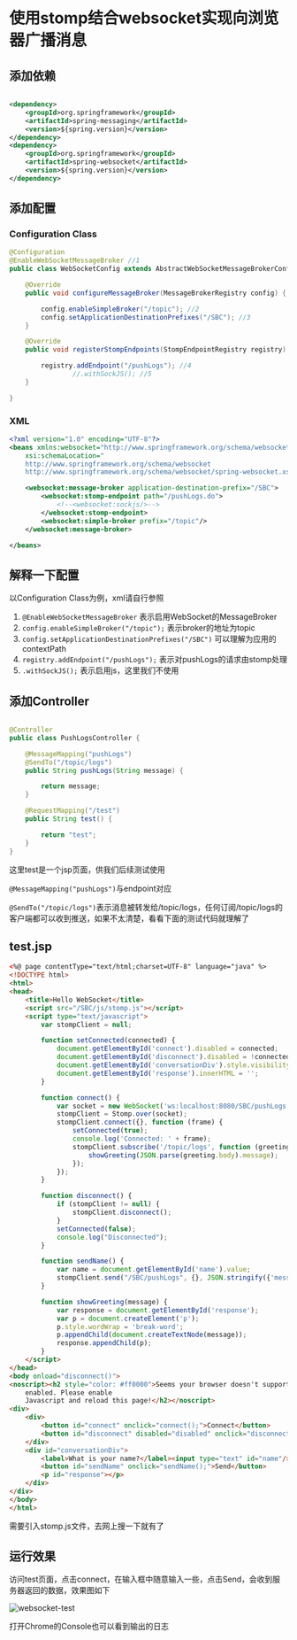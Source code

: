 # 使用stomp结合websocket实现向浏览器广播消息

## 添加依赖

```xml

<dependency>
	<groupId>org.springframework</groupId>
	<artifactId>spring-messaging</artifactId>
	<version>${spring.version}</version>
</dependency>
<dependency>
	<groupId>org.springframework</groupId>
	<artifactId>spring-websocket</artifactId>
	<version>${spring.version}</version>
</dependency>

```
## 添加配置

### Configuration Class

```java
@Configuration
@EnableWebSocketMessageBroker //1
public class WebSocketConfig extends AbstractWebSocketMessageBrokerConfigurer {

    @Override
    public void configureMessageBroker(MessageBrokerRegistry config) {

        config.enableSimpleBroker("/topic"); //2
        config.setApplicationDestinationPrefixes("/SBC"); //3
    }

    @Override
    public void registerStompEndpoints(StompEndpointRegistry registry) {

        registry.addEndpoint("/pushLogs"); //4
                //.withSockJS(); //5
    }

}
```
### XML

```xml
<?xml version="1.0" encoding="UTF-8"?>
<beans xmlns:websocket="http://www.springframework.org/schema/websocket"
	xsi:schemaLocation="
    http://www.springframework.org/schema/websocket
    http://www.springframework.org/schema/websocket/spring-websocket.xsd">

	<websocket:message-broker application-destination-prefix="/SBC">
		<websocket:stomp-endpoint path="/pushLogs.do">
			<!--<websocket:sockjs/>-->
		</websocket:stomp-endpoint>
		<websocket:simple-broker prefix="/topic"/>
	</websocket:message-broker>

</beans>
```
## 解释一下配置
 
以Configuration Class为例，xml请自行参照

1. `@EnableWebSocketMessageBroker` 表示启用WebSocket的MessageBroker
2. `config.enableSimpleBroker("/topic");` 表示broker的地址为topic
3. `config.setApplicationDestinationPrefixes("/SBC")` 可以理解为应用的contextPath
4. `registry.addEndpoint("/pushLogs");` 表示对pushLogs的请求由stomp处理
5. `.withSockJS();` 表示启用js，这里我们不使用

## 添加Controller

```java

@Controller
public class PushLogsController {

    @MessageMapping("pushLogs")
    @SendTo("/topic/logs")
    public String pushLogs(String message) {

        return message;
    }

    @RequestMapping("/test")
    public String test() {

        return "test";
    }
}

```

这里test是一个jsp页面，供我们后续测试使用

`@MessageMapping("pushLogs")`与endpoint对应

`@SendTo("/topic/logs")`表示消息被转发给/topic/logs，任何订阅/topic/logs的客户端都可以收到推送，如果不太清楚，看看下面的测试代码就理解了

## test.jsp

```html
<%@ page contentType="text/html;charset=UTF-8" language="java" %>
<!DOCTYPE html>
<html>
<head>
    <title>Hello WebSocket</title>
    <script src="/SBC/js/stomp.js"></script>
    <script type="text/javascript">
        var stompClient = null;

        function setConnected(connected) {
            document.getElementById('connect').disabled = connected;
            document.getElementById('disconnect').disabled = !connected;
            document.getElementById('conversationDiv').style.visibility = connected ? 'visible' : 'hidden';
            document.getElementById('response').innerHTML = '';
        }

        function connect() {
            var socket = new WebSocket('ws:localhost:8080/SBC/pushLogs.do');
            stompClient = Stomp.over(socket);
            stompClient.connect({}, function (frame) {
                setConnected(true);
                console.log('Connected: ' + frame);
                stompClient.subscribe('/topic/logs', function (greeting) {
                    showGreeting(JSON.parse(greeting.body).message);
                });
            });
        }

        function disconnect() {
            if (stompClient != null) {
                stompClient.disconnect();
            }
            setConnected(false);
            console.log("Disconnected");
        }

        function sendName() {
            var name = document.getElementById('name').value;
            stompClient.send("/SBC/pushLogs", {}, JSON.stringify({'message': name}));
        }

        function showGreeting(message) {
            var response = document.getElementById('response');
            var p = document.createElement('p');
            p.style.wordWrap = 'break-word';
            p.appendChild(document.createTextNode(message));
            response.appendChild(p);
        }
    </script>
</head>
<body onload="disconnect()">
<noscript><h2 style="color: #ff0000">Seems your browser doesn't support Javascript! Websocket relies on Javascript being
    enabled. Please enable
    Javascript and reload this page!</h2></noscript>
<div>
    <div>
        <button id="connect" onclick="connect();">Connect</button>
        <button id="disconnect" disabled="disabled" onclick="disconnect();">Disconnect</button>
    </div>
    <div id="conversationDiv">
        <label>What is your name?</label><input type="text" id="name"/>
        <button id="sendName" onclick="sendName();">Send</button>
        <p id="response"></p>
    </div>
</div>
</body>
</html>
```
需要引入stomp.js文件，去网上搜一下就有了

## 运行效果

访问test页面，点击connect，在输入框中随意输入一些，点击Send，会收到服务器返回的数据，效果图如下

![websocket-test](http://192.168.1.3/attachments/download/456/websocket.png)

打开Chrome的Console也可以看到输出的日志
